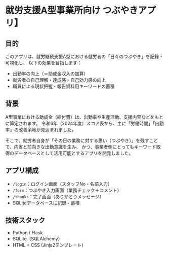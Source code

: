 # 就労支援A型事業所向け つぶやきアプリ】

## 目的

このアプリは、就労継続支援A型における就労者の「日々のつぶやき」を記録・可視化し、
以下の効果を目指します：

- 出勤率の向上（＝助成金収入の加算）
- 就労者の自己理解・達成感・自己効力感の向上
- 職員による現状把握・報告資料用キーワードの蓄積

## 背景

A型事業における助成金（給付費）は、出勤率や生産活動、支援内容などをもとに算定されます。
令和6年（2024年度）スコア表から、主に「労働時間」「出勤率」の改善余地が見込まれました。

そこで、就労者自身が「その日の業務に対する思い（つぶやき）」を残すことで、内省と前向きな出勤意識を生み、
かつ、事業者側にとってもキーワード取得のデータベースとして活用可能とするアプリを開発しました。

## アプリ構成

- `/login`：ログイン画面（スタッフNo・名前入力）
- `/form`：つぶやき入力画面（業務チェック＋コメント）
- `/thanks`：完了画面（ありがとうメッセージ）
- SQLiteデータベースに記録・蓄積

## 技術スタック

- Python / Flask
- SQLite（SQLAlchemy）
- HTML + CSS (Jinja2テンプレート)
